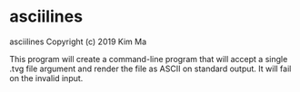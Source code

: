 # asciilines
asciilines
Copyright (c) 2019 Kim Ma

This program will create a command-line program that will accept a single .tvg file argument and render the file as ASCII on standard output. It will fail on the invalid input.
